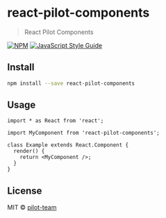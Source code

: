 # react-pilot-components

> React Pilot Components

[![NPM](https://img.shields.io/npm/v/react-pilot-components.svg)](https://www.npmjs.com/package/react-pilot-components) [![JavaScript Style Guide](https://img.shields.io/badge/code_style-standard-brightgreen.svg)](https://standardjs.com)

## Install

```bash
npm install --save react-pilot-components
```

## Usage

```tsx
import * as React from 'react';

import MyComponent from 'react-pilot-components';

class Example extends React.Component {
  render() {
    return <MyComponent />;
  }
}
```

## License

MIT © [pilot-team](https://github.com/pilot-team)
